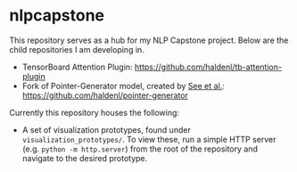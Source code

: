 # nlpcapstone
This repository serves as a hub for my NLP Capstone project. Below are the child repositories I am developing in.

- TensorBoard Attention Plugin: https://github.com/haldenl/tb-attention-plugin
- Fork of Pointer-Generator model, created by [See et al.](https://arxiv.org/pdf/1704.04368.pdf): https://github.com/haldenl/pointer-generator

Currently this repository houses the following:

- A set of visualization prototypes, found under `visualization_prototypes/`. To view these,
  run a simple HTTP server (e.g. `python -m http.server`) from the root of the repository and
  navigate to the desired prototype.